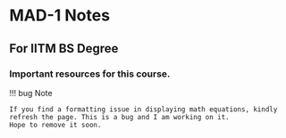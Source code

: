 # MAD-1 Notes

## For IITM BS Degree

### Important resources for this course.

!!! bug Note

    If you find a formatting issue in displaying math equations, kindly refresh the page. This is a bug and I am working on it.
    Hope to remove it soon.
